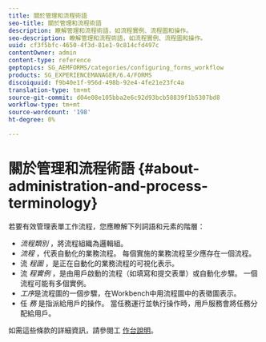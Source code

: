 ```yaml
---
title: 關於管理和流程術語
seo-title: 關於管理和流程術語
description: 瞭解管理和流程術語，如流程實例、流程圖和操作。
seo-description: 瞭解管理和流程術語，如流程實例、流程圖和操作。
uuid: cf3f5bfc-4650-4f3d-81e1-9c814cfd497c
contentOwner: admin
content-type: reference
geptopics: SG_AEMFORMS/categories/configuring_forms_workflow
products: SG_EXPERIENCEMANAGER/6.4/FORMS
discoiquuid: f9b40e1f-956d-498b-92e4-4fe21e23fc4a
translation-type: tm+mt
source-git-commit: d04e08e105bba2e6c92d93bcb58839f1b5307bd8
workflow-type: tm+mt
source-wordcount: '198'
ht-degree: 0%

---
```



# 關於管理和流程術語 {#about-administration-and-process-terminology}

若要有效管理表單工作流程，您應瞭解下列詞語和元素的階層：

* *流程類別* ，將流程組織為邏輯組。
* *流程* ，代表自動化的業務流程。 每個實施的業務流程至少應存在一個流程。
* 流 *程圖* ，是正在自動化的業務流程的可視化表示。
* 流 *程實例* ，是由用戶啟動的流程（如填寫和提交表單）或自動化步驟。 一個流程可能有多個實例。
* *工序*是流程圖的一個步驟，在Workbench中用流程圖中的表徵圖表示。
* 任 *務* 是指派給用戶的操作。 當任務運行並執行操作時，用戶服務會將任務分配給用戶。

如需這些條款的詳細資訊，請參閱工 [作台說明](https://www.adobe.com/go/learn_aemforms_workbench_63)。
